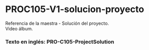 # PROC105-V1-solucion-proyecto
Referencia de la maestra - Solución del proyecto.  
Video álbum.  
  
### Texto en inglés: PRO-C105-ProjectSolution
